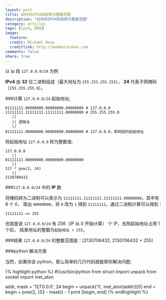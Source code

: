 ```yaml
---
layout: post
title: 如何将IPV4网段转为整数范围
description: "如何将IPV4网段转为整数范围"
category: articles
tags: [ipv4, 网段]
image:
  feature:
  credit: Michael Rose
  creditlink: http://mademistakes.com
comments: false
share: true
---
```


以 ip 段 `127.0.0.0/24` 为例

**IPv4** 由 **32** 位二进制组成（最大地址为 `255.255.255.255`），
**24** 代表子网掩码（`255.255.255.0`）。

###计算 `127.0.0.0/24` 起始地址;

~~~
01111111.00000000.00000000.00000000 # 127.0.0.0
11111111.11111111.11111111.00000000 # 255.255.255.0
   ||
   || 逻辑与
   \/
01111111.00000000.00000000.00000000 # 127.0.0.0，即网段的起始地址
~~~

将起始地址 `127.0.0.0` 转为整数值;

~~~
127.0.0.0
   ||
01111111.00000000.00000000.00000000
   ||
127 * pow(2, 24)
   ||
2130706432
~~~

###`127.0.0.0/24` 中的 **IP** 数

将掩码转为二进制可以表示为 `11111111.11111111.11111111.00000000`，其中有 8 个 0，
取出 `00000000`，将 `0` 改为 `1` 得到 `11111111`，通过二进制计算可以得到：

`11111111 == 255`

也就是说 `127.0.0.0/24` 有 256（IP 从 0 开始计算） 个 IP，去除起始地址占用 1 个后，
结束地址的整数为`起始地址 + 255`。

###结果
`127.0.0.0/24` 的整数范围是：[2130706432, 2130706432 + 255]

###python 解决方案

当然，如果你会 python，那么简单的几行代码就能帮你解决问题;

{% highlight python %}
#!/usr/bin/python
from struct import unpack
from socket import inet_aton

addr, mask = '127.0.0.0', 24
begin = unpack('!I', inet_aton(addr))[0]
end   = begin + pow(2, (32 - mask)) - 1
print [begin, end]
{% endhighlight %}
